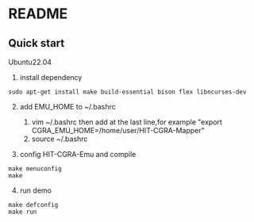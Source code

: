 # README

## Quick start

Ubuntu22.04

1. install dependency
```
sudo apt-get install make build-essential bison flex libncurses-dev
```

2. add EMU\_HOME to ~/.bashrc  
	1. vim ~/.bashrc then add at the last line,for example "export CGRA\_EMU\_HOME=/home/user/HIT-CGRA-Mapper"
	2. source ~/.bashrc

3. config HIT-CGRA-Emu and compile
```
make menuconfig
make
```

4. run demo
```
make defconfig
make run
```
